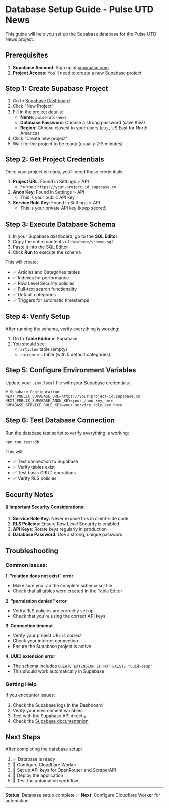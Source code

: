 # Database Setup Guide - Pulse UTD News

This guide will help you set up the Supabase database for the Pulse UTD News project.

## Prerequisites

1. **Supabase Account**: Sign up at [supabase.com](https://supabase.com)
2. **Project Access**: You'll need to create a new Supabase project

## Step 1: Create Supabase Project

1. Go to [Supabase Dashboard](https://supabase.com/dashboard)
2. Click "New Project"
3. Fill in the project details:
   - **Name**: `pulse-utd-news`
   - **Database Password**: Choose a strong password (save this!)
   - **Region**: Choose closest to your users (e.g., US East for North America)
4. Click "Create new project"
5. Wait for the project to be ready (usually 2-3 minutes)

## Step 2: Get Project Credentials

Once your project is ready, you'll need these credentials:

1. **Project URL**: Found in Settings > API
   - Format: `https://your-project-id.supabase.co`
2. **Anon Key**: Found in Settings > API
   - This is your public API key
3. **Service Role Key**: Found in Settings > API
   - This is your private API key (keep secret!)

## Step 3: Execute Database Schema

1. In your Supabase dashboard, go to the **SQL Editor**
2. Copy the entire contents of `database/schema.sql`
3. Paste it into the SQL Editor
4. Click **Run** to execute the schema

This will create:
- ✅ Articles and Categories tables
- ✅ Indexes for performance
- ✅ Row Level Security policies
- ✅ Full-text search functionality
- ✅ Default categories
- ✅ Triggers for automatic timestamps

## Step 4: Verify Setup

After running the schema, verify everything is working:

1. Go to **Table Editor** in Supabase
2. You should see:
   - `articles` table (empty)
   - `categories` table (with 5 default categories)

## Step 5: Configure Environment Variables

Update your `.env.local` file with your Supabase credentials:

```env
# Supabase Configuration
NEXT_PUBLIC_SUPABASE_URL=https://your-project-id.supabase.co
NEXT_PUBLIC_SUPABASE_ANON_KEY=your_anon_key_here
SUPABASE_SERVICE_ROLE_KEY=your_service_role_key_here
```

## Step 6: Test Database Connection

Run the database test script to verify everything is working:

```bash
npm run test:db
```

This will:
- ✅ Test connection to Supabase
- ✅ Verify tables exist
- ✅ Test basic CRUD operations
- ✅ Verify RLS policies

## Security Notes

🔒 **Important Security Considerations:**

1. **Service Role Key**: Never expose this in client-side code
2. **RLS Policies**: Ensure Row Level Security is enabled
3. **API Keys**: Rotate keys regularly in production
4. **Database Password**: Use a strong, unique password

## Troubleshooting

### Common Issues:

**1. "relation does not exist" error**
- Make sure you ran the complete schema.sql file
- Check that all tables were created in the Table Editor

**2. "permission denied" error**
- Verify RLS policies are correctly set up
- Check that you're using the correct API keys

**3. Connection timeout**
- Verify your project URL is correct
- Check your internet connection
- Ensure the Supabase project is active

**4. UUID extension error**
- The schema includes `CREATE EXTENSION IF NOT EXISTS "uuid-ossp"`
- This should work automatically in Supabase

### Getting Help

If you encounter issues:
1. Check the Supabase logs in the Dashboard
2. Verify your environment variables
3. Test with the Supabase API directly
4. Check the [Supabase documentation](https://supabase.com/docs)

## Next Steps

After completing the database setup:

1. ✅ Database is ready
2. 🔄 Configure Cloudflare Worker
3. 🔄 Set up API keys for OpenRouter and ScraperAPI
4. 🔄 Deploy the application
5. 🔄 Test the automation workflow

---

**Status**: Database setup complete ✅
**Next**: Configure Cloudflare Worker for automation